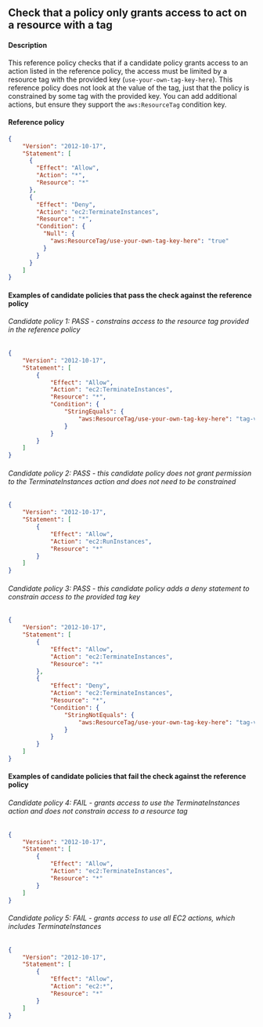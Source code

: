 ## Check that a policy only grants access to act on a resource with a tag

#### Description

This reference policy checks that if a candidate policy grants access to an action listed in the reference policy, the access must be limited by a resource tag with the provided key (```use-your-own-tag-key-here```). This reference policy does not look at the value of the tag, just that the policy is constrained by some tag with the provided key. You can add additional actions, but ensure they support the ```aws:ResourceTag``` condition key.


#### Reference policy
```json
{
    "Version": "2012-10-17",
    "Statement": [
      {
        "Effect": "Allow",
        "Action": "*",
        "Resource": "*"
      },
      {
        "Effect": "Deny",
        "Action": "ec2:TerminateInstances",
        "Resource": "*",
        "Condition": {
          "Null": {
            "aws:ResourceTag/use-your-own-tag-key-here": "true"
          }
        }
      }
    ]
}
```

#### Examples of candidate policies that pass the check against the reference policy

###### Candidate policy 1: PASS - constrains access to the resource tag provided in the reference policy
```json
{
	"Version": "2012-10-17",
	"Statement": [
		{
			"Effect": "Allow",
			"Action": "ec2:TerminateInstances",
			"Resource": "*",  
            "Condition": {
                "StringEquals": {
                    "aws:ResourceTag/use-your-own-tag-key-here": "tag-value"
                }
            }
		}
	]
}
```

###### Candidate policy 2: PASS - this candidate policy does not grant permission to the TerminateInstances action and does not need to be constrained
```json
{
	"Version": "2012-10-17",
	"Statement": [
		{
			"Effect": "Allow",
			"Action": "ec2:RunInstances",
			"Resource": "*"
		}
	]
}
```


###### Candidate policy 3: PASS - this candidate policy adds a deny statement to constrain access to the provided tag key
```json
{
	"Version": "2012-10-17",
	"Statement": [
		{
			"Effect": "Allow",
			"Action": "ec2:TerminateInstances",
			"Resource": "*"
		}, 
        {
			"Effect": "Deny",
			"Action": "ec2:TerminateInstances",
			"Resource": "*",  
            "Condition": {
                "StringNotEquals": {
                    "aws:ResourceTag/use-your-own-tag-key-here": "tag-value"
                }
            }
		}
	]
}
```


#### Examples of candidate policies that fail the check against the reference policy

###### Candidate policy 4: FAIL - grants access to use the TerminateInstances action and does not constrain access to a resource tag
```json
{
	"Version": "2012-10-17",
	"Statement": [
		{
			"Effect": "Allow",
			"Action": "ec2:TerminateInstances",
			"Resource": "*"
		}
	]
}
```

###### Candidate policy 5: FAIL - grants access to use all EC2 actions, which includes TerminateInstances
```json
{
	"Version": "2012-10-17",
	"Statement": [
		{
			"Effect": "Allow",
			"Action": "ec2:*",
			"Resource": "*"
		}
	]
}
```
